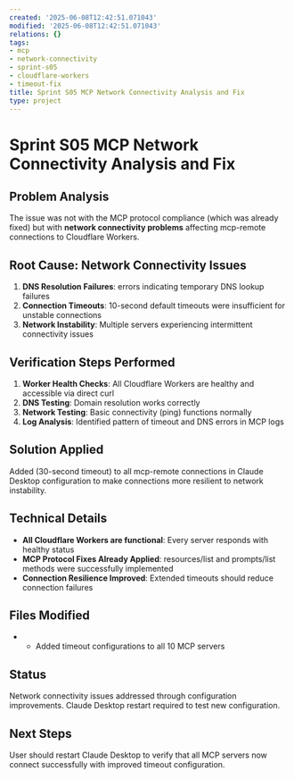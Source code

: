 ```yaml
---
created: '2025-06-08T12:42:51.071043'
modified: '2025-06-08T12:42:51.071043'
relations: {}
tags:
- mcp
- network-connectivity
- sprint-s05
- cloudflare-workers
- timeout-fix
title: Sprint S05 MCP Network Connectivity Analysis and Fix
type: project
---
```


# Sprint S05 MCP Network Connectivity Analysis and Fix

## Problem Analysis
The issue was not with the MCP protocol compliance (which was already fixed) but with **network connectivity problems** affecting mcp-remote connections to Cloudflare Workers.

## Root Cause: Network Connectivity Issues
1. **DNS Resolution Failures**:  errors indicating temporary DNS lookup failures
2. **Connection Timeouts**: 10-second default timeouts were insufficient for unstable connections
3. **Network Instability**: Multiple servers experiencing intermittent connectivity issues

## Verification Steps Performed
1. **Worker Health Checks**: All Cloudflare Workers are healthy and accessible via direct curl
2. **DNS Testing**: Domain resolution works correctly
3. **Network Testing**: Basic connectivity (ping) functions normally
4. **Log Analysis**: Identified pattern of timeout and DNS errors in MCP logs

## Solution Applied
Added  (30-second timeout) to all mcp-remote connections in Claude Desktop configuration to make connections more resilient to network instability.

## Technical Details
- **All Cloudflare Workers are functional**: Every server responds with healthy status
- **MCP Protocol Fixes Already Applied**: resources/list and prompts/list methods were successfully implemented
- **Connection Resilience Improved**: Extended timeouts should reduce connection failures

## Files Modified
-  - Added timeout configurations to all 10 MCP servers

## Status
Network connectivity issues addressed through configuration improvements. Claude Desktop restart required to test new configuration.

## Next Steps
User should restart Claude Desktop to verify that all MCP servers now connect successfully with improved timeout configuration.

